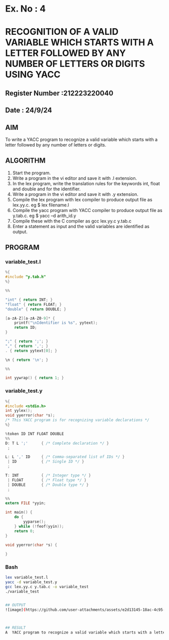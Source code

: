 # Ex. No : 4	
# RECOGNITION OF A VALID VARIABLE WHICH STARTS WITH A LETTER FOLLOWED BY ANY NUMBER OF LETTERS OR DIGITS USING YACC
## Register Number :212223220040
## Date : 24/9/24

## AIM   
To write a YACC program to recognize a valid variable which starts with a letter followed by any number of letters or digits.

## ALGORITHM
1.	Start the program.
2.	Write a program in the vi editor and save it with .l extension.
3.	In the lex program, write the translation rules for the keywords int, float and double and for the identifier.
4.	Write a program in the vi editor and save it with .y extension.
5.	Compile the lex program with lex compiler to produce output file as lex.yy.c. eg $ lex filename.l
6.	Compile the yacc program with YACC compiler to produce output file as y.tab.c. eg $ yacc –d arith_id.y
7.	Compile these with the C compiler as gcc lex.yy.c y.tab.c
8.	Enter a statement as input and the valid variables are identified as output.

## PROGRAM
### variable_test.l
```c
%{
#include "y.tab.h"
%}

%%

"int" { return INT; }
"float" { return FLOAT; }
"double" { return DOUBLE; }

[a-zA-Z][a-zA-Z0-9]* {
    printf("\nIdentifier is %s", yytext);
    return ID;
}

";" { return ';'; }
"," { return ','; }
. { return yytext[0]; }

\n { return '\n'; }

%%

int yywrap() { return 1; }
```
### variable_test.y
```c
%{
#include <stdio.h>
int yylex();
void yyerror(char *s);
/* This YACC program is for recognizing variable declarations */
%}

%token ID INT FLOAT DOUBLE
%%
D: T L ';'      { /* Complete declaration */ }
 ;

L: L ',' ID     { /* Comma-separated list of IDs */ }
 | ID           { /* Single ID */ }
 ;

T: INT          { /* Integer type */ }
 | FLOAT        { /* Float type */ }
 | DOUBLE       { /* Double type */ }
 ;

%%
extern FILE *yyin;

int main() {
    do {
        yyparse();
    } while (!feof(yyin));
    return 0;
}

void yyerror(char *s) {
    
}
```
### Bash
```bash
lex variable_test.l
yacc -d variable_test.y
gcc lex.yy.c y.tab.c -o variable_test
./variable_test


## OUTPUT
![image](https://github.com/user-attachments/assets/e2d13145-18ac-4c95-9a0c-7fe9fc6950e3)



## RESULT
A  YACC program to recognize a valid variable which starts with a letter followed by any number of letters or digits is executed successfully and the output is verified.



